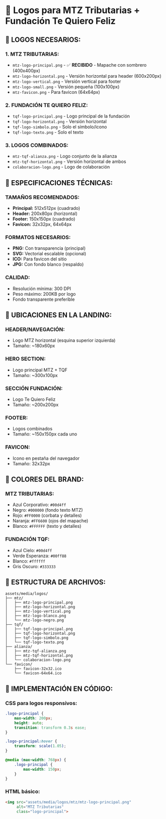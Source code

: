# 🎨 Logos para MTZ Tributarias + Fundación Te Quiero Feliz

## 🏢 **LOGOS NECESARIOS:**

### **1. MTZ TRIBUTARIAS:**
- `mtz-logo-principal.png` - ✅ **RECIBIDO** - Mapache con sombrero (400x400px)
- `mtz-logo-horizontal.png` - Versión horizontal para header (600x200px)
- `mtz-logo-vertical.png` - Versión vertical para footer
- `mtz-logo-small.png` - Versión pequeña (100x100px)
- `mtz-favicon.png` - Para favicon (64x64px)

### **2. FUNDACIÓN TE QUIERO FELIZ:**
- `tqf-logo-principal.png` - Logo principal de la fundación
- `tqf-logo-horizontal.png` - Versión horizontal
- `tqf-logo-simbolo.png` - Solo el símbolo/icono
- `tqf-logo-texto.png` - Solo el texto

### **3. LOGOS COMBINADOS:**
- `mtz-tqf-alianza.png` - Logo conjunto de la alianza
- `mtz-tqf-horizontal.png` - Versión horizontal de ambos
- `colaboracion-logo.png` - Logo de colaboración

## 📐 **ESPECIFICACIONES TÉCNICAS:**

### **TAMAÑOS RECOMENDADOS:**
- **Principal:** 512x512px (cuadrado)
- **Header:** 200x80px (horizontal)
- **Footer:** 150x150px (cuadrado)
- **Favicon:** 32x32px, 64x64px

### **FORMATOS NECESARIOS:**
- **PNG:** Con transparencia (principal)
- **SVG:** Vectorial escalable (opcional)
- **ICO:** Para favicon del sitio
- **JPG:** Con fondo blanco (respaldo)

### **CALIDAD:**
- Resolución mínima: 300 DPI
- Peso máximo: 200KB por logo
- Fondo transparente preferible

## 🎯 **UBICACIONES EN LA LANDING:**

### **HEADER/NAVEGACIÓN:**
- Logo MTZ horizontal (esquina superior izquierda)
- Tamaño: ~180x60px

### **HERO SECTION:**
- Logo principal MTZ + TQF
- Tamaño: ~300x100px

### **SECCIÓN FUNDACIÓN:**
- Logo Te Quiero Feliz
- Tamaño: ~200x200px

### **FOOTER:**
- Logos combinados
- Tamaño: ~150x150px cada uno

### **FAVICON:**
- Icono en pestaña del navegador
- Tamaño: 32x32px

## 🎨 **COLORES DEL BRAND:**

### **MTZ TRIBUTARIAS:**
- Azul Corporativo: `#00d4ff`
- Negro: `#000000` (fondo texto MTZ)
- Rojo: `#FF0000` (corbata y detalles)
- Naranja: `#FF6600` (ojos del mapache)
- Blanco: `#FFFFFF` (texto y detalles)

### **FUNDACIÓN TQF:**
- Azul Cielo: `#00d4ff`
- Verde Esperanza: `#00ff88`
- Blanco: `#ffffff`
- Gris Oscuro: `#333333`

## 📁 **ESTRUCTURA DE ARCHIVOS:**
```
assets/media/logos/
├── mtz/
│   ├── mtz-logo-principal.png
│   ├── mtz-logo-horizontal.png
│   ├── mtz-logo-vertical.png
│   ├── mtz-logo-blanco.png
│   └── mtz-logo-negro.png
├── tqf/
│   ├── tqf-logo-principal.png
│   ├── tqf-logo-horizontal.png
│   ├── tqf-logo-simbolo.png
│   └── tqf-logo-texto.png
├── alianza/
│   ├── mtz-tqf-alianza.png
│   ├── mtz-tqf-horizontal.png
│   └── colaboracion-logo.png
└── favicon/
    ├── favicon-32x32.ico
    └── favicon-64x64.ico
```

## 🔧 **IMPLEMENTACIÓN EN CÓDIGO:**

### **CSS para logos responsivos:**
```css
.logo-principal {
    max-width: 200px;
    height: auto;
    transition: transform 0.3s ease;
}

.logo-principal:hover {
    transform: scale(1.05);
}

@media (max-width: 768px) {
    .logo-principal {
        max-width: 150px;
    }
}
```

### **HTML básico:**
```html
<img src="assets/media/logos/mtz/mtz-logo-principal.png" 
     alt="MTZ Tributarias" 
     class="logo-principal">
``` 